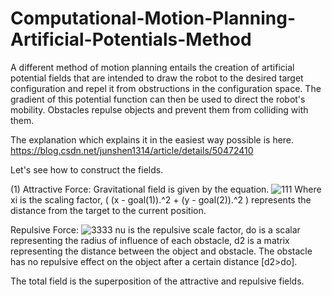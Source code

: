 # Computational-Motion-Planning-Artificial-Potentials-Method
A different method of motion planning entails the creation of artificial potential fields that are intended to draw the robot to the desired target configuration and repel it from obstructions in the configuration space. The gradient of this potential function can then be used to direct the robot's mobility. Obstacles repulse objects and prevent them from colliding with them. 

The explanation which explains it in the easiest way possible is here. https://blog.csdn.net/junshen1314/article/details/50472410 

Let's see how to construct the fields.

(1) Attractive Force: Gravitational field is given by the equation. ![111](https://github.com/chumoyot/Computational-Motion-Planning-Artificial-Potentials-Method/assets/135506318/b135b934-e1c9-4996-8b60-cda992e9e4b0)  Where xi is the scaling factor, ( (x - goal(1)).^2 + (y - goal(2)).^2 ) represents the distance from the target to the current position. 

Repulsive Force: ![3333](https://github.com/chumoyot/Computational-Motion-Planning-Artificial-Potentials-Method/assets/135506318/c95d2585-2e57-46fa-95f2-82c650ddead6)
nu is the repulsive scale factor, do is a scalar representing the radius of influence of each obstacle, d2 is a matrix representing the distance between the object and obstacle. The obstacle has no repulsive effect on the object after a certain distance [d2>do]. 

The total field is the superposition of the attractive and repulsive fields.
